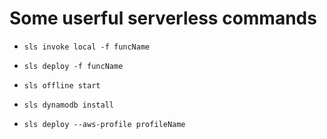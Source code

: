 # Some userful serverless commands

* `sls invoke local -f funcName`

* `sls deploy -f funcName` 

* `sls offline start`

* `sls dynamodb install`

* `sls deploy --aws-profile profileName`

